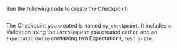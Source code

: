 Run the following code to create the Checkpoint:

```python name="version-0.17.23 docs/docusaurus/versioned_docs/version-0.17.23/snippets/aws_cloud_storage_pandas.py create_checkpoint"
```

The Checkpoint you created is named `my_checkpoint`. It includes a Validation using the `BatchRequest` you created earlier, and an `ExpectationSuite` containing two Expectations, `test_suite`.
